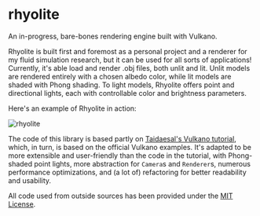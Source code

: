 # rhyolite
An in-progress, bare-bones rendering engine built with Vulkano.

Rhyolite is built first and foremost as a personal project and a renderer for my fluid simulation research, but it can be used for all sorts of 
applications! Currently, it's able load and render .obj files, both unlit and lit. Unlit models are rendered entirely with a chosen albedo color,
while lit models are shaded with Phong shading. To light models, Rhyolite offers point and directional lights, each with controllable color and 
brightness parameters.

Here's an example of Rhyolite in action:

![rhyolite](https://user-images.githubusercontent.com/29758429/210491738-b8defba2-e8f9-419f-a428-a89a1e326a55.gif)

The code of this library is based partly on [Taidaesal's Vulkano tutorial](https://github.com/taidaesal/vulkano_tutorial), which, in turn, is based on the 
official Vulkano examples. It's adapted to be more extensible and user-friendly than the code in the tutorial, with Phong-shaded point lights,
more abstraction for `Camera`s and `Renderer`s, numerous performance optimizations, and (a lot of) refactoring for better readability and usability.

All code used from outside sources has been provided under the [MIT License](https://opensource.org/licenses/MIT).
